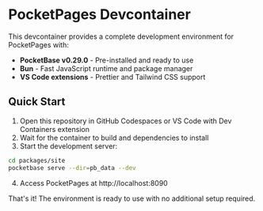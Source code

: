 # PocketPages Devcontainer

This devcontainer provides a complete development environment for PocketPages with:

- **PocketBase v0.29.0** - Pre-installed and ready to use
- **Bun** - Fast JavaScript runtime and package manager  
- **VS Code extensions** - Prettier and Tailwind CSS support

## Quick Start

1. Open this repository in GitHub Codespaces or VS Code with Dev Containers extension
2. Wait for the container to build and dependencies to install
3. Start the development server:

```bash
cd packages/site
pocketbase serve --dir=pb_data --dev
```

4. Access PocketPages at http://localhost:8090

That's it! The environment is ready to use with no additional setup required.